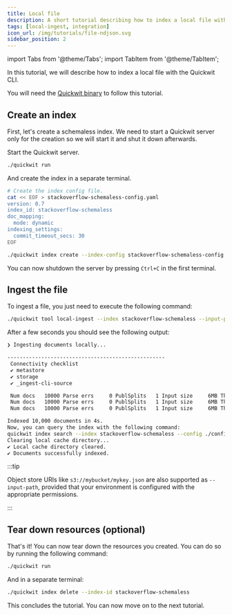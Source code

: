 ```yaml
---
title: Local file
description: A short tutorial describing how to index a local file with the Quickiwt CLI 
tags: [local-ingest, integration]
icon_url: /img/tutorials/file-ndjson.svg
sidebar_position: 2
---
```


import Tabs from '@theme/Tabs';
import TabItem from '@theme/TabItem';

In this tutorial, we will describe how to index a local file with the Quickwit CLI.

You will need the [Quickwit binary](/docs/get-started/installation.md) to follow this tutorial.

## Create an index

First, let's create a schemaless index. We need to start a Quickwit server only for the creation so we will start it and shut it down afterwards.

Start the Quickwit server.

```bash
./quickwit run
```

And create the index in a separate terminal.

```bash
# Create the index config file.
cat << EOF > stackoverflow-schemaless-config.yaml
version: 0.7
index_id: stackoverflow-schemaless
doc_mapping:
  mode: dynamic
indexing_settings:
  commit_timeout_secs: 30
EOF

./quickwit index create --index-config stackoverflow-schemaless-config.yaml
```

You can now shutdown the server by pressing `Ctrl+C` in the first terminal.

## Ingest the file

To ingest a file, you just need to execute the following command:

```bash
./quickwit tool local-ingest --index stackoverflow-schemaless --input-path stackoverflow.posts.transformed-10000.json
```

After a few seconds you should see the following output:

```bash
❯ Ingesting documents locally...

---------------------------------------------------
 Connectivity checklist
 ✔ metastore
 ✔ storage
 ✔ _ingest-cli-source

 Num docs   10000 Parse errs     0 PublSplits   1 Input size     6MB Thrghput  3.34MB/s Time 00:00:02
 Num docs   10000 Parse errs     0 PublSplits   1 Input size     6MB Thrghput  2.23MB/s Time 00:00:03
 Num docs   10000 Parse errs     0 PublSplits   1 Input size     6MB Thrghput  1.67MB/s Time 00:00:04

Indexed 10,000 documents in 4s.
Now, you can query the index with the following command:
quickwit index search --index stackoverflow-schemaless --config ./config/quickwit.yaml --query "my query"
Clearing local cache directory...
✔ Local cache directory cleared.
✔ Documents successfully indexed.
```

:::tip

Object store URIs like `s3://mybucket/mykey.json` are also supported as `--input-path`, provided that your environment is configured with the appropriate permissions.

:::

## Tear down resources (optional)

That's it! You can now tear down the resources you created. You can do so by running the following command:

```bash
./quickwit run
```

And in a separate terminal:

```bash
./quickwit index delete --index-id stackoverflow-schemaless
```

This concludes the tutorial. You can now move on to the next tutorial.
